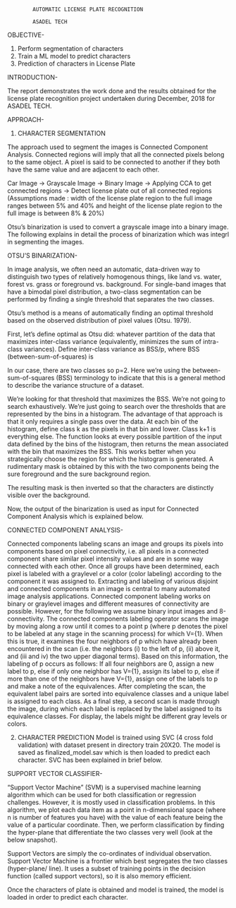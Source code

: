             AUTOMATIC LICENSE PLATE RECOGNITION

            ASADEL TECH


OBJECTIVE- 

1. Perform segmentation of characters
2. Train a ML model to predict characters
3. Prediction of characters in License Plate

INTRODUCTION-

The report demonstrates the work done and the results obtained for the license plate recognition project undertaken during December, 2018 for ASADEL TECH.

APPROACH-

1. CHARACTER SEGMENTATION

The approach used to segment the images is Connected Component Analysis. Connected regions will imply that all the connected pixels belong
to the same object. A pixel is said to be connected to another if they both have the same value and are adjacent to each other.

Car Image -> Grayscale Image -> Binary Image -> Applying CCA to get connected regions -> Detect license plate out of all connected regions
(Assumptions made : width of the license plate region to the full image ranges between 5% and 40% and height of the license plate region
to the full image is between 8% & 20%)

Otsu’s binarization is used to convert a grayscale image into a binary image. 
The following explains in detail the process of binarization which was integrl in segmenting the images.

OTSU’S BINARIZATION-

In image analysis, we often need an automatic, data-driven way to distinguish two types of relatively homogenous things, like land vs. water, forest vs. grass or foreground vs. background. For single-band images that have a bimodal pixel distribution, a two-class segmentation can be performed by finding a single threshold that separates the two classes.

Otsu’s method is a means of automatically finding an optimal threshold based on the observed distribution of pixel values (Otsu. 1979).

First, let’s define optimal as Otsu did: whatever partition of the data that maximizes inter-class variance (equivalently, minimizes the sum of intra-class variances). Define inter-class variance as BSS/p, where BSS (between-sum-of-squares) is







In our case, there are two classes so p=2. Here we’re using the between-sum-of-squares (BSS) terminology to indicate that this is a general method to describe the variance structure of a dataset.

We’re looking for that threshold that maximizes the BSS.
We’re not going to search exhaustively. We’re just going to search over the thresholds that are represented by the bins in a histogram. The advantage of that approach is that it only requires a single pass over the data. At each bin of the histogram, define class k as the pixels in that bin and lower. Class k+1 is everything else. 
The function looks at every possible partition of the input data defined by the bins of the histogram, then returns the mean associated with the bin that maximizes the BSS. This works better when you strategically choose the region for which the histogram is generated. A rudimentary mask is obtained by this with the two components being the sure foreground and the sure background region. 

The resulting mask is then inverted so that the characters are distinctly visible over the background.

Now, the output of the  binarization is used as input for Connected Component Analysis which is explained below.

CONNECTED COMPONENT ANALYSIS-

Connected components labeling scans an image and groups its pixels into components based on pixel connectivity, i.e. all pixels in a connected component share similar pixel intensity values and are in some way connected with each other. Once all groups have been determined, each pixel is labeled with a graylevel or a color (color labeling) according to the component it was assigned to. 
Extracting and labeling of various disjoint and connected components in an image is central to many automated image analysis applications. 
Connected component labeling works on binary or graylevel images and different measures of connectivity are possible. However, for the following we assume binary input images and 8-connectivity. The connected components labeling operator scans the image by moving along a row until it comes to a point p (where p denotes the pixel to be labeled at any stage in the scanning process) for which V={1}. When this is true, it examines the four neighbors of p which have already been encountered in the scan (i.e. the neighbors (i) to the left of p, (ii) above it, and (iii and iv) the two upper diagonal terms). Based on this information, the labeling of p occurs as follows: 
If all four neighbors are 0, assign a new label to p, else 
if only one neighbor has V={1}, assign its label to p, else 
if more than one of the neighbors have V={1}, assign one of the labels to p and make a note of the equivalences. 
After completing the scan, the equivalent label pairs are sorted into equivalence classes and a unique label is assigned to each class. As a final step, a second scan is made through the image, during which each label is replaced by the label assigned to its equivalence classes. For display, the labels might be different gray levels or colors. 

2. CHARACTER PREDICTION
Model is trained using SVC (4 cross fold validation) with dataset present in directory train 20X20. The model is saved as finalized_model.sav
which is then loaded to predict each character. SVC has been explained in brief below.

SUPPORT VECTOR CLASSIFIER-

“Support Vector Machine” (SVM) is a supervised machine learning algorithm which can be used for both classification or regression challenges. However, it is mostly used in classification problems. In this algorithm, we plot each data item as a point in n-dimensional space (where n is number of features you have) with the value of each feature being the value of a particular coordinate. Then, we perform classification by finding the hyper-plane that differentiate the two classes very well (look at the below snapshot).

















Support Vectors are simply the co-ordinates of individual observation. Support Vector Machine is a frontier which best segregates the two classes (hyper-plane/ line). It uses a subset of training points in the decision function (called support vectors), so it is also memory efficient. 

Once the characters of plate is obtained and model is trained, the model is loaded in order to predict each character.



